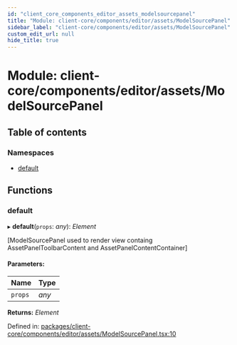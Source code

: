 ```yaml
---
id: "client_core_components_editor_assets_modelsourcepanel"
title: "Module: client-core/components/editor/assets/ModelSourcePanel"
sidebar_label: "client-core/components/editor/assets/ModelSourcePanel"
custom_edit_url: null
hide_title: true
---
```


# Module: client-core/components/editor/assets/ModelSourcePanel

## Table of contents

### Namespaces

- [default](client_core_components_editor_assets_modelsourcepanel.default.md)

## Functions

### default

▸ **default**(`props`: *any*): *Element*

[ModelSourcePanel used to render view containg AssetPanelToolbarContent and AssetPanelContentContainer]

#### Parameters:

Name | Type |
:------ | :------ |
`props` | *any* |

**Returns:** *Element*

Defined in: [packages/client-core/components/editor/assets/ModelSourcePanel.tsx:10](https://github.com/xr3ngine/xr3ngine/blob/5c3dcaef1/packages/client-core/components/editor/assets/ModelSourcePanel.tsx#L10)
